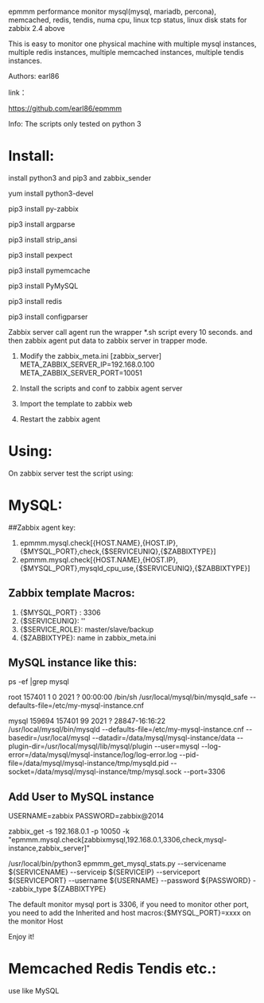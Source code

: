 epmmm performance monitor mysql(mysql, mariadb, percona), memcached, redis, tendis, numa cpu, linux tcp status, linux disk stats for zabbix 2.4 above

This is easy to monitor one physical machine with multiple mysql instances, multiple redis instances, multiple memcached instances, multiple tendis instances.

Authors: earl86

link：

https://github.com/earl86/epmmm

Info: The scripts only tested on python 3


# Install:

install python3 and pip3 and zabbix_sender

yum install python3-devel

pip3 install py-zabbix

pip3 install argparse

pip3 install strip_ansi

pip3 install pexpect

pip3 install pymemcache

pip3 install PyMySQL

pip3 install redis

pip3 install configparser

Zabbix server call agent run the wrapper *.sh script every 10 seconds. and then zabbix agent put data to zabbix server in trapper mode.

1. Modify the zabbix_meta.ini
    [zabbix_server]
    META_ZABBIX_SERVER_IP=192.168.0.100
    META_ZABBIX_SERVER_PORT=10051

3. Install the scripts and conf to zabbix agent server
4. Import the template to zabbix web
5. Restart the zabbix agent


# Using:

On zabbix server test the script using:

# MySQL:
##Zabbix agent key: 
1. epmmm.mysql.check[{HOST.NAME},{HOST.IP},{$MYSQL_PORT},check,{$SERVICEUNIQ},{$ZABBIXTYPE}]
2. epmmm.mysql.check[{HOST.NAME},{HOST.IP},{$MYSQL_PORT},mysqld_cpu_use,{$SERVICEUNIQ},{$ZABBIXTYPE}]

## Zabbix template Macros:
1. {$MYSQL_PORT} : 3306
2. {$SERVICEUNIQ}: ''
3. {$SERVICE_ROLE}: master/slave/backup
4. {$ZABBIXTYPE}: name in zabbix_meta.ini

## MySQL instance like this:
ps -ef |grep mysql

root      157401       1  0  2021 ?        00:00:00 /bin/sh /usr/local/mysql/bin/mysqld_safe --defaults-file=/etc/my-mysql-instance.cnf

mysql     159694  157401 99  2021 ?        28847-16:16:22 /usr/local/mysql/bin/mysqld --defaults-file=/etc/my-mysql-instance.cnf --basedir=/usr/local/mysql --datadir=/data/mysql/mysql-instance/data --plugin-dir=/usr/local/mysql/lib/mysql/plugin --user=mysql --log-error=/data/mysql/mysql-instance/log/log-error.log --pid-file=/data/mysql/mysql-instance/tmp/mysqld.pid --socket=/data/mysql/mysql-instance/tmp/mysql.sock --port=3306


## Add User to MySQL instance
USERNAME=zabbix
PASSWORD=zabbix@2014

zabbix_get -s 192.168.0.1 -p 10050 -k "epmmm.mysql.check[zabbixmysql,192.168.0.1,3306,check,mysql-instance,zabbix_server]"

/usr/local/bin/python3 epmmm_get_mysql_stats.py --servicename ${SERVICENAME} --serviceip ${SERVICEIP} --serviceport ${SERVICEPORT} --username ${USERNAME} --password ${PASSWORD} --zabbix_type ${ZABBIXTYPE}

The default monitor mysql port is 3306, if you need to monitor other port, you need to add the Inherited and host macros:{$MYSQL_PORT}=xxxx on the monitor Host


Enjoy it!


# Memcached Redis Tendis etc.:

use like MySQL 


